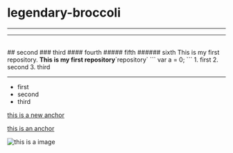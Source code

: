 # legendary-broccoli
---
<hr />
<br />
## second
### third
#### fourth
##### fifth
###### sixth
This is my first repository. <strong>This is my first repository</strong>`repository`
```
var a = 0;
```
1. first
2. second
3. third

---
- first
- second
- third

[this is a new anchor](htttps://www.baidu.com/)

[this is an anchor](https://www.baidu.com/)

![this is a image](https://www.baidu.com/img/2016_10_09logo_61d59f1e74db0be41ffe1d31fb8edef3.png)

